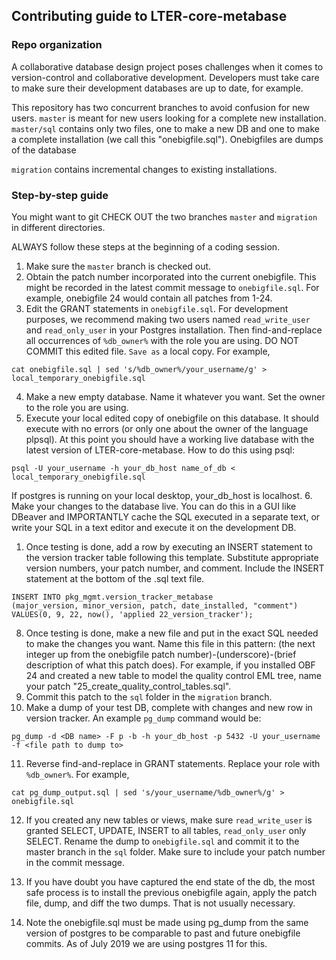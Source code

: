 
## Contributing guide to LTER-core-metabase

### Repo organization

A collaborative database design project poses challenges when it comes to version-control and collaborative development. Developers must take care to make sure their development databases are up to date, for example. 

This repository has two concurrent branches to avoid confusion for new users. `master` is meant for new users looking for a complete new installation. `master/sql` contains only two files, one to make a new DB and one to make a complete installation (we call this "onebigfile.sql"). Onebigfiles are dumps of the database

`migration` contains incremental changes to existing installations. 

### Step-by-step guide

You might want to git CHECK OUT the two branches `master` and `migration` in different directories.

ALWAYS follow these steps at the beginning of a coding session.

1. Make sure the `master` branch is checked out.
1. Obtain the patch number incorporated into the current onebigfile. This might be recorded in the latest commit message to `onebigfile.sql`. For example, onebigfile 24 would contain all patches from 1-24. 
1. Edit the GRANT statements in `onebigfile.sql`. For development purposes, we recommend making two users named `read_write_user` and `read_only_user` in your Postgres installation. Then find-and-replace all occurrences of `%db_owner%` with the role you are using. DO NOT COMMIT this edited file. `Save as` a local copy. For example,
```
cat onebigfile.sql | sed 's/%db_owner%/your_username/g' > local_temporary_onebigfile.sql
```
4. Make a new empty database. Name it whatever you want. Set the owner to the role you are using. 
1. Execute your local edited copy of onebigfile on this database. It should execute with no errors (or only one about the owner of the language plpsql). At this point you should have a working live database with the latest version of LTER-core-metabase. How to do this using psql:
```
psql -U your_username -h your_db_host name_of_db < local_temporary_onebigfile.sql
```
If postgres is running on your local desktop, your_db_host is localhost.
6. Make your changes to the database live. You can do this in a GUI like DBeaver and IMPORTANTLY cache the SQL executed in a separate text, or write your SQL in a text editor and execute it on the development DB.
1. Once testing is done, add a row by executing an INSERT statement to the version tracker table following this template. Substitute appropriate version numbers, your patch number, and comment. Include the INSERT statement at the bottom of the .sql text file.
```
INSERT INTO pkg_mgmt.version_tracker_metabase
(major_version, minor_version, patch, date_installed, "comment")
VALUES(0, 9, 22, now(), 'applied 22_version_tracker');
```
8. Once testing is done, make a new file and put in the exact SQL needed to make the changes you want. Name this file in this pattern: (the next integer up from the onebigfile patch number)-(underscore)-(brief description of what this patch does). For example, if you installed OBF 24 and created a new table to model the quality control EML tree, name your patch "25_create_quality_control_tables.sql". 
1. Commit this patch to the `sql` folder in the `migration` branch. 
1. Make a dump of your test DB, complete with changes and new row in version tracker. An example `pg_dump` command would be: 
```
pg_dump -d <DB name> -F p -b -h your_db_host -p 5432 -U your_username -f <file path to dump to>
```
11. Reverse find-and-replace in GRANT statements. Replace your role with `%db_owner%`. For example, 
```
cat pg_dump_output.sql | sed 's/your_username/%db_owner%/g' > onebigfile.sql
```
12. If you created any new tables or views, make sure `read_write_user` is granted SELECT, UPDATE, INSERT to all tables, `read_only_user` only SELECT.
Rename the dump to `onebigfile.sql` and commit it to the master branch in the `sql` folder. Make sure to include your patch number in the commit message.

1. If you have doubt you have captured the end state of the db, the most safe process is to install the previous onebigfile again, apply the patch file, dump, and diff the two dumps. That is not usually necessary. 
1. Note the onebigfile.sql must be made using pg_dump from the same version of postgres to be comparable to past and future onebigfile commits. As of July 2019 we are using postgres 11 for this. 
